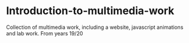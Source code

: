 # Introduction-to-multimedia-work
Collection of multimedia work, including a website, javascript animations and lab work. From years 19/20
